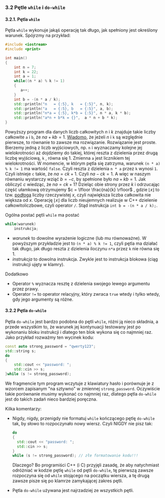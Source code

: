 ### 3.2 Pętle `while` i `do-while`

#### 3.2.1. Pętla `while`

Pętla `while` wykonuje jakąś operację tak długo, jak spełniony jest określony warunek. Spójrzmy na przykład:

```c++ 
#include <iostream>
#include <print>

int main()
{
    int n = 7; 
    int k = 22;
    int a = 1;
    while((n * a) % k != 1)
    {
       a++;        
    }
    int b = -(n * a / k);
    std::println("n   = {:5}, k   = {:5}", n, k);
    std::println("a   = {:5}, b   = {:5}", a, b);
    std::println("n*a = {:5}, k*b = {:5}", n * a, k * b);
    std::println("a*n + b*k = {}",  a * n + b * k); 
}
```

Powyższy program dla danych liczb całkowitych $n$ i $k$ znajduje takie liczby całkowite `a` i `b`, że $na + kb = 1$. [Wiadomo](https://en.wikipedia.org/wiki/Diophantine_equation#One_equation), że jeżeli $n$ i `k` są względnie pierwsze, to równanie to zawsze ma rozwiązanie. Rozwiązanie jest proste. Bierzemy jedną z liczb wyjściowych, np. `n` i wyznaczamy kolejne jej wielokrotności aż dojdziemy do takiej, której reszta z dzielenia przez drugą liczbę wyjściową, `k` , równa się 1. Zmienna `a` jest licznikiem tej wielokrotności. W momencie, w którym pętla się zatrzyma, warunek `(n * a) % k != 1`  ma wartość `false`. Czyli reszta z dzielenia `n * a` przez `k` wynosi `1`. Czyli istnieje `c` takie, że $na = ck + 1$. Czyli $na - ck = 1$. A więc w naszym równaniu wystarczy wziąć $b = -c$, by spełnione było $na + kb = 1$. Jak obliczyć $c$ wiedząc, że  $na = ck + 1$? Dzieląc obie strony przez $k$ i odrzucając część ułamkową otrzymujemy $c = \lfloor \frac{na}{k} \rfloor$ , gdzie $\lfloor x \rfloor$ to tzw. [podłoga](https://pl.wikipedia.org/wiki/Pod%C5%82oga_i_sufit) liczby rzeczywistej $x$, czyli największa liczba całkowita nie większa od $x$. Operację  $\lfloor x \rfloor$ dla liczb nieujemnych realizuje w C++ dzielenie całkowitoliczbowe, czyli operator `/`. Stąd instrukcja `int b = -(n * a / k);`. 

Ogólna postać pętli `while` ma postać 

```c++
while(warunek)
    instrukcja;
```

- *warunek* to dowolne wyrażenie logiczne (lub mu równoważne). W powyższym przykładzie jest to `(n * a) % k != 1`, czyli pętla ma działać tak długo, jak długo reszta z dzielenia iloczynu `n*a` przez `k` nie równa się 1. 
- *instrukcja* to dowolna instrukcja. Zwykle jest to instrukcja blokowa (ciąg instrukcji ujęty w klamry).

Dodatkowo

- Operator `%` wyznacza resztę z dzielenia swojego lewego argumentu przez prawy.
- Operator `!=` to operator relacyjny, który zwraca `true` wtedy i tylko wtedy, gdy jego argumenty są różne. 

#### 3.2.2 Pętla `do-while`

Pętla `do-while` jest bardzo podobna do pętli `while`, różni ją nieco składnia, a przede wszystkim to, że warunek jej kontynuacji testowany jest po wykonaniu bloku instrukcji i dlatego ten blok wykona się co najmniej raz. Jako przykład rozważmy ten wycinek kodu:

```c++
const auto strong_password = "qwerty123";
std::string s;
do
{
	std::cout << "password: ";
	std::cin >> s;
}while (s != strong_password);
```

We fragmencie tym program wczytuje z klawiatury hasło i porównuje je z wzorcem zapisanym "na sztywno" w zmiennej `strong_password`. Oczywiście takie porównanie musimy wykonać co najmniej raz, dlatego pętla `do-while` jest do takich zadań nieco bardziej poręczna. 

Kilka komentarzy:

- Nigdy, nigdy, przenigdy nie formatuj `while` kończącego pętlę `do-while` tak, by słowo to rozpoczynało nowy wiersz. Czyli NIGDY nie pisz tak:

  ```c++  
  do
  {
  	std::cout << "password: ";
  	std::cin >> s;
  }
  while (s != strong_password); // złe formatowanie kodu!!!
  ```

  Dlaczego? Bo programiści C++ (i C) przyjęli zasadę, że aby natychmiast odróżniać w kodzie pętlę `while` od pętli `do-while`, tę pierwszą zawsze rozpoczyna się od `while` stojącego na początku wiersza, a tę drugą zawsze pisze się po klamrze zamykającej zakres pętli.

- Pętla `do-while` używana jest najrzadziej ze wszystkich pętli.
